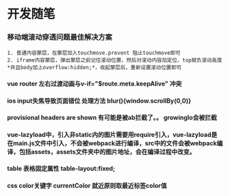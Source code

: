 # 开发随笔

### 移动端滚动穿透问题最佳解决方案
    1. 普通内容蒙层，在蒙层加入touchmove.prevent 阻止touchmove即可
    2. iframe内容蒙层，弹出蒙层之前记住滚动位置，然后对滚动内容加定位，top赋负滚动高度*并且body加上overflow:hidden;*，收起蒙层后，重新设置滚动位置即可

#### vue router 左右过渡动画与v-if="$route.meta.keepAlive" 冲突

#### ios input失焦导致页面错位 处理方法 blur(){window.scrollBy(0,0)}

#### provisional headers are shown 有可能是被ab拦截了。。 growingIo会被拦截

#### vue-lazyload中，引入非static内的图片需要用require引入，vue-lazyload是在main.js文件中引入，不会被webpack进行编译，src中的文件会被webpack编译，包括assets，assets文件夹中的图片地址，会在编译过程中改变。

#### table 表格固定属性 table-layout:fixed;

#### css color关键字 currentColor 就近原则取最近标签color值
